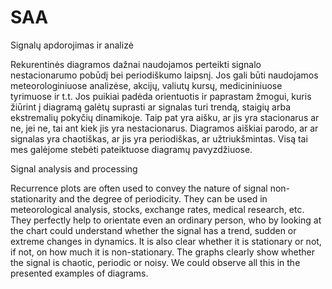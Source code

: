 # SAA
Signalų apdorojimas ir analizė

Rekurentinės diagramos dažnai naudojamos perteikti signalo nestacionarumo pobūdį bei periodiškumo laipsnį. 
Jos gali būti naudojamos meteorologiniuose analizėse, akcijų, valiutų kursų, medicininiuose tyrimuose ir t.t. 
Jos puikiai padėda orientuotis ir paprastam žmogui, kuris žiūrint į diagramą galėtų suprasti ar signalas turi trendą, 
staigių arba ekstremalių pokyčių dinamikoje. Taip pat yra aišku, ar jis yra stacionarus ar ne, jei ne, tai ant kiek 
jis yra nestacionarus. Diagramos aiškiai parodo, ar ar signalas yra chaotiškas, ar jis yra periodiškas, ar užtriukšmintas. 
Visą tai mes galėjome stebėti pateiktuose diagramų pavyzdžiuose.



Signal analysis and processing

Recurrence plots are often used to convey the nature of signal non-stationarity and the degree of periodicity.
They can be used in meteorological analysis, stocks, exchange rates, medical research, etc.
They perfectly help to orientate even an ordinary person, who by looking at the chart could understand whether the signal has a trend,
sudden or extreme changes in dynamics. It is also clear whether it is stationary or not, if not, on how much
it is non-stationary. The graphs clearly show whether the signal is chaotic, periodic or noisy.
We could observe all this in the presented examples of diagrams.
